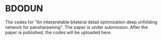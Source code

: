 # BDODUN
 The codes for "An interpretable bilateral detail optimization deep unfolding network for pansharpening".
The paper is under submission. After the paper is published, the codes will be uploaded here.
